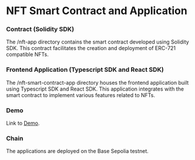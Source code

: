 # NFT Smart Contract and Application

### Contract (Solidity SDK)
The /nft-app directory contains the smart contract developed using Solidity SDK. This contract facilitates the creation and deployment of ERC-721 compatible NFTs.

### Frontend Application (Typescript SDK and React SDK)
The /nft-smart-contract-app directory houses the frontend application built using Typescript SDK and React SDK. This application integrates with the smart contract to implement various features related to NFTs.

### Demo
Link to [Demo](https://nft-smart-contract-gamma.vercel.app/).

### Chain
The applications are deployed on the Base Sepolia testnet.
